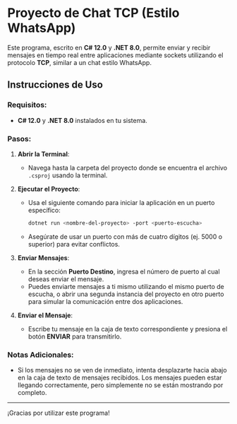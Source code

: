 # Proyecto de Chat TCP (Estilo WhatsApp)

Este programa, escrito en **C# 12.0** y **.NET 8.0**, permite enviar y recibir mensajes en tiempo real entre aplicaciones mediante sockets utilizando el protocolo **TCP**, similar a un chat estilo WhatsApp.

## Instrucciones de Uso

### Requisitos:
- **C# 12.0** y **.NET 8.0** instalados en tu sistema.

### Pasos:

1. **Abrir la Terminal**:
   - Navega hasta la carpeta del proyecto donde se encuentra el archivo `.csproj` usando la terminal.

2. **Ejecutar el Proyecto**:
   - Usa el siguiente comando para iniciar la aplicación en un puerto específico:
     ```bash
     dotnet run <nombre-del-proyecto> -port <puerto-escucha>
     ```
   - Asegúrate de usar un puerto con más de cuatro dígitos (ej. 5000 o superior) para evitar conflictos.

3. **Enviar Mensajes**:
   - En la sección **Puerto Destino**, ingresa el número de puerto al cual deseas enviar el mensaje.
   - Puedes enviarte mensajes a ti mismo utilizando el mismo puerto de escucha, o abrir una segunda instancia del proyecto en otro puerto para simular la comunicación entre dos aplicaciones.

4. **Enviar el Mensaje**:
   - Escribe tu mensaje en la caja de texto correspondiente y presiona el botón **ENVIAR** para transmitirlo.

### Notas Adicionales:
- Si los mensajes no se ven de inmediato, intenta desplazarte hacia abajo en la caja de texto de mensajes recibidos. Los mensajes pueden estar llegando correctamente, pero simplemente no se están mostrando por completo.

---

¡Gracias por utilizar este programa!
